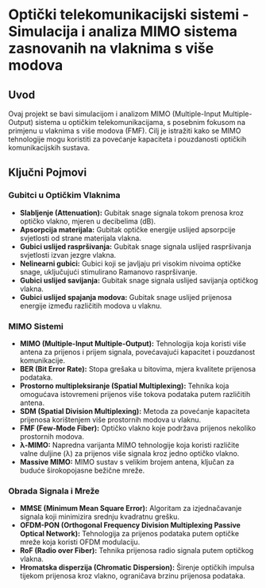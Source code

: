# Optički telekomunikacijski sistemi - Simulacija i analiza MIMO sistema zasnovanih na vlaknima s više modova

## Uvod

Ovaj projekt se bavi simulacijom i analizom MIMO (Multiple-Input Multiple-Output) sistema u optičkim telekomunikacijama, s posebnim fokusom na primjenu u vlaknima s više modova (FMF). Cilj je istražiti kako se MIMO tehnologije mogu koristiti za povećanje kapaciteta i pouzdanosti optičkih komunikacijskih sustava.

## Ključni Pojmovi

### Gubitci u Optičkim Vlaknima

*   **Slabljenje (Attenuation):** Gubitak snage signala tokom prenosa kroz optičko vlakno, mjeren u decibelima (dB).
*   **Apsorpcija materijala:** Gubitak optičke energije uslijed apsorpcije svjetlosti od strane materijala vlakna.
*   **Gubici uslijed raspršivanja:** Gubitak snage signala uslijed raspršivanja svjetlosti izvan jezgre vlakna.
*   **Nelinearni gubici:** Gubici koji se javljaju pri visokim nivoima optičke snage, uključujući stimulirano Ramanovo raspršivanje.
*   **Gubici uslijed savijanja:** Gubitak snage signala uslijed savijanja optičkog vlakna.
*   **Gubici uslijed spajanja modova:** Gubitak snage uslijed prijenosa energije između različitih modova u vlaknu.

### MIMO Sistemi

*   **MIMO (Multiple-Input Multiple-Output):** Tehnologija koja koristi više antena za prijenos i prijem signala, povećavajući kapacitet i pouzdanost komunikacije.
*   **BER (Bit Error Rate):** Stopa grešaka u bitovima, mjera kvalitete prijenosa podataka.
*  **Prostorno multipleksiranje (Spatial Multiplexing):** Tehnika koja omogućava istovremeni prijenos više tokova podataka putem različitih antena.
*   **SDM (Spatial Division Multiplexing):** Metoda za povećanje kapaciteta prijenosa korištenjem više prostornih modova u vlaknu.
*   **FMF (Few-Mode Fiber):** Optičko vlakno koje podržava prijenos nekoliko prostornih modova.
*   **λ-MIMO:** Napredna varijanta MIMO tehnologije koja koristi različite valne duljine (λ) za prijenos više signala kroz jedno optičko vlakno.
*   **Massive MIMO:** MIMO sustav s velikim brojem antena, ključan za buduće širokopojasne bežične mreže.

### Obrada Signala i Mreže

*   **MMSE (Minimum Mean Square Error):** Algoritam za izjednačavanje signala koji minimizira srednju kvadratnu grešku.
*   **OFDM-PON (Orthogonal Frequency Division Multiplexing Passive Optical Network):** Tehnologija za prijenos podataka putem optičke mreže koja koristi OFDM modulaciju.
*   **RoF (Radio over Fiber):** Tehnika prijenosa radio signala putem optičkog vlakna.
*   **Hromatska disperzija (Chromatic Dispersion):** Širenje optičkih impulsa tijekom prijenosa kroz vlakno, ograničava brzinu prijenosa podataka.
